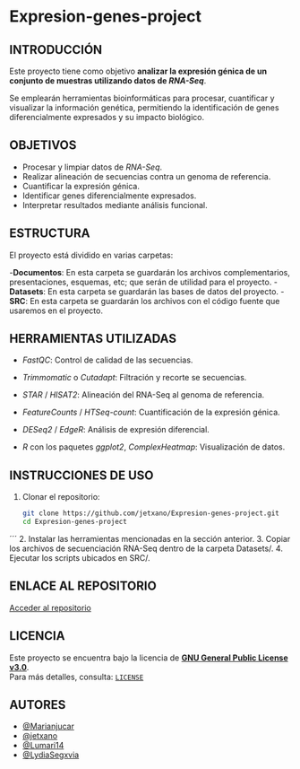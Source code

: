 # Expresion-genes-project

## INTRODUCCIÓN

Este proyecto tiene como objetivo **analizar la expresión génica de un conjunto de muestras utilizando datos de *RNA-Seq***.

Se emplearán herramientas bioinformáticas para procesar, cuantificar y visualizar la información genética, permitiendo la identificación de genes diferencialmente expresados y su impacto biológico.

## OBJETIVOS

- Procesar y limpiar datos de *RNA-Seq*.
- Realizar alineación de secuencias contra un genoma de referencia.
- Cuantificar la expresión génica.
- Identificar genes diferencialmente expresados.
- Interpretar resultados mediante análisis funcional. 

## ESTRUCTURA

El proyecto está dividido en varias carpetas:

-**Documentos**: En esta carpeta se guardarán los archivos complementarios, presentaciones, esquemas, etc; que serán de utilidad para el proyecto.
-**Datasets**: En esta carpeta se guardarán las bases de datos del proyecto.
-**SRC**: En esta carpeta se guardarán los archivos con el código fuente que usaremos en el proyecto.

## HERRAMIENTAS UTILIZADAS

- *FastQC*: Control de calidad de las secuencias.

- *Trimmomatic* o *Cutadapt*: Filtración y recorte se secuencias.

- *STAR* / *HISAT2*: Alineación del RNA-Seq al genoma de referencia.

- *FeatureCounts* / *HTSeq-count*: Cuantificación de la expresión génica.

- *DESeq2* / *EdgeR*: Análisis de expresión diferencial.

- *R* con los paquetes *ggplot2*, *ComplexHeatmap*: Visualización de datos.

## INSTRUCCIONES DE USO
1. Clonar el repositorio:
   ```bash
   git clone https://github.com/jetxano/Expresion-genes-project.git
   cd Expresion-genes-project 
 ´´´
2. Instalar las herramientas mencionadas en la sección anterior.
3. Copiar los archivos de secuenciación RNA-Seq dentro de la carpeta Datasets/.
4. Ejecutar los scripts ubicados en SRC/.

## ENLACE AL REPOSITORIO
[Acceder al repositorio](https://github.com/jetxano/Expresion-genes-project)

## LICENCIA
Este proyecto se encuentra bajo la licencia de **[GNU General Public License v3.0](https://www.gnu.org/licenses/gpl-3.0.html)**.  
Para más detalles, consulta: [`LICENSE`](LICENSE)

## AUTORES
- [@Marianjucar](https://github.com/Marianjucar)
- [@jetxano](https://github.com/jetxano)
- [@Lumari14](https://github.com/Lumari14)
- [@LydiaSegxvia](https://github.com/LydiaSegxvia)




